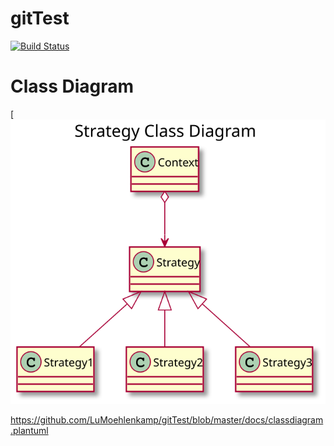 # gitTest

[![Build Status](https://travis-ci.com/LuMoehlenkamp/gitTest.svg?branch=master)](https://travis-ci.com/LuMoehlenkamp/gitTest)


# Class Diagram

[![Class Diagram](https://github.com/LuMoehlenkamp/gitTest/blob/master/docs/out/docs/Strategy%20Class%20Diagram.svg)

https://github.com/LuMoehlenkamp/gitTest/blob/master/docs/classdiagram.plantuml
